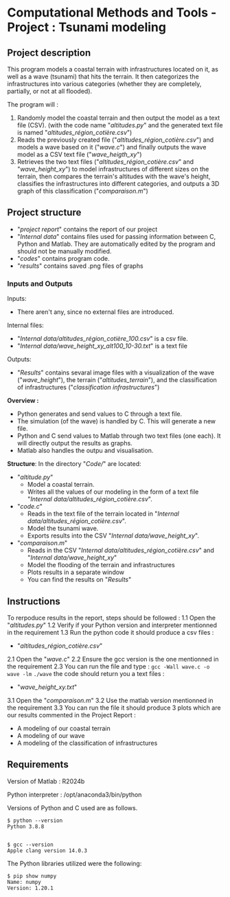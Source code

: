 # Computational Methods and Tools - Project : Tsunami modeling

## Project description 

This program models a coastal terrain with infrastructures located on it, as well as a wave (tsunami) that hits the terrain. It then categorizes the infrastructures into various categories (whether they are completely, partially, or not at all flooded).

The program will : 
1. Randomly model the coastal terrain and then output the model as a text file (CSV). (with the code name "*altitudes.py*" and the generated text file is named "*altitudes_région_cotière.csv*") 
2. Reads the previously created file ("*altitudes_région_cotière.csv*") and models a wave based on it ("*wave.c*") and finally outputs the wave model as a CSV text file ("*wave_heigth_xy*")
3. Retrieves the two text files ("*altitudes_région_cotière.csv*" and "*wave_height_xy*") to model infrastructures of different sizes on the terrain, then compares the terrain's altitudes with the wave's height, classifies the infrastructures into different categories, and outputs a 3D graph of this classification ("*comparaison.m*")

## Project structure 
- "*project report*" contains the report of our project 
- "*Internal data*" contains files used for passing information between C, Python and Matlab. They are automatically edited by the program and should not be manually modified. 
- "*codes*" contains program code. 
- "*results*" contains saved .png files of graphs

### Inputs and Outputs 

Inputs: 
- There aren't any, since no external files are introduced.

Internal files: 
- "*Internal data/altitudes_région_cotière_100.csv*" is a csv file.
- "*Internal data/wave_height_xy_alt100_10-30.txt*" is a text file 

Outputs:
- "*Results*" contains sevaral image files with a visualization of the wave ("*wave_height*"), the terrain ("*altitudes_terrain*"), and the classification of infrastructures ("*classification infrastructures*")

**Overview :**
- Python generates and send values to C through a text file. 
- The simulation (of the wave) is handled by C. This will generate a new file.
- Python and C send values to Matlab through two text files (one each). It will directly output the results as graphs.
- Matlab also handles the outpu and visualisation.

**Structure**: In the directory "*Code/*" are located:
- "*altitude.py*"
    - Model a coastal terrain.
    - Writes all the values of our modeling in the form of a text file "*Internal data/altitudes_région_cotière.csv*".
- "*code.c*"
    - Reads in the text file of the terrain located in "*Internal data/altitudes_région_cotière.csv*".
    - Model the tsunami wave.
    - Exports results into the CSV "*Internal data/wave_height_xy*".
- "*comparaison.m*"
    - Reads in the CSV "*Internal data/altitudes_région_cotière.csv*" and "*Internal data/wave_height_xy*"
    - Model the flooding of the terrain and infrastructures 
    - Plots results in a separate window 
    - You can find the results on "*Results*"




## Instructions 
To rerpoduce results in the report, steps should be followed :
1.1 Open the "*altitudes.py*" 
1.2 Verify if your Python version and interpreter mentionned in the requirement 
1.3 Run the python code it should produce a csv files : 
- "*altitudes_région_cotière.csv*"

2.1 Open the "*wave.c*"
2.2 Ensure the gcc version is the one mentionned in the requirement 
2.3 You can run the file and type :
    ```
    gcc -Wall wave.c -o wave -lm
    ```
    ```
    ./wave
    ```
the code should return you a text files :
- "*wave_height_xy.txt*"

3.1 Open the "*comparaison.m*"
3.2 Use the matlab version mentionned in the requirement
3.3 You can run the file it should produce 3 plots which are our results commented in the Project Report :
- A modeling of our coastal terrain
- A modeling of our wave
- A modeling of the classification of infrastructures


## Requirements 

Version of Matlab : R2024b

Python interpreter : /opt/anaconda3/bin/python

Versions of Python and C used are as follows.
```
$ python --version
Python 3.8.8


$ gcc --version
Apple clang version 14.0.3
```
The Python libraries utilized were the following:
```
$ pip show numpy
Name: numpy
Version: 1.20.1

```

